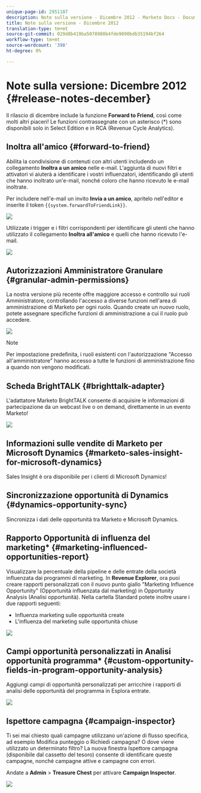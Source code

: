 ```yaml
---
unique-page-id: 2951107
description: Note sulla versione - Dicembre 2012 - Marketo Docs - Documentazione prodotto
title: Note sulla versione - Dicembre 2012
translation-type: tm+mt
source-git-commit: 029d8b419ba5078980b4fde9890bdb35194bf264
workflow-type: tm+mt
source-wordcount: '398'
ht-degree: 0%

---
```



# Note sulla versione: Dicembre 2012 {#release-notes-december}

Il rilascio di dicembre include la funzione **Forward to Friend**, così come molti altri piaceri! Le funzioni contrassegnate con un asterisco (*) sono disponibili solo in Select Edition e in RCA (Revenue Cycle Analytics).

## Inoltra all&#39;amico {#forward-to-friend}

Abilita la condivisione di contenuti con altri utenti includendo un collegamento **Inoltra a un amico** nelle e-mail. L&#39;aggiunta di nuovi filtri e attivatori vi aiuterà a identificare i vostri influenzatori, identificando gli utenti che hanno inoltrato un&#39;e-mail, nonché coloro che hanno ricevuto le e-mail inoltrate.

Per includere nell&#39;e-mail un invito **Invia a un amico**, apritelo nell&#39;editor e inserite il token `{{system.forwardToFriendLink}}`.

![](assets/image2014-9-23-10-3a50-3a45.png)

Utilizzate i trigger e i filtri corrispondenti per identificare gli utenti che hanno utilizzato il collegamento **Inoltra all&#39;amico** e quelli che hanno ricevuto l&#39;e-mail.

![](assets/image2014-9-23-10-3a50-3a56.png)

## Autorizzazioni Amministratore Granulare {#granular-admin-permissions}

La nostra versione più recente offre maggiore accesso e controllo sui ruoli Amministratore, controllando l&#39;accesso a diverse funzioni nell&#39;area di amministrazione di Marketo per ogni ruolo. Quando create un nuovo ruolo, potete assegnare specifiche funzioni di amministrazione a cui il ruolo può accedere.

![](assets/image2014-9-23-10-3a51-3a18.png)

>[!NOTE]
>
>Per impostazione predefinita, i ruoli esistenti con l&#39;autorizzazione &quot;Accesso all&#39;amministratore&quot; hanno accesso a tutte le funzioni di amministrazione fino a quando non vengono modificati.

## Scheda BrightTALK {#brighttalk-adapter}

L&#39;adattatore Marketo BrightTALK consente di acquisire le informazioni di partecipazione da un webcast live o on demand, direttamente in un evento Marketo!

![](assets/image2014-9-23-10-3a51-3a31.png)

## Informazioni sulle vendite di Marketo per Microsoft Dynamics {#marketo-sales-insight-for-microsoft-dynamics}

Sales Insight è ora disponibile per i clienti di Microsoft Dynamics!

## Sincronizzazione opportunità di Dynamics {#dynamics-opportunity-sync}

Sincronizza i dati delle opportunità tra Marketo e Microsoft Dynamics.

## Rapporto Opportunità di influenza del marketing* {#marketing-influenced-opportunities-report}

Visualizzare la percentuale della pipeline e delle entrate della società influenzata dai programmi di marketing. In **Revenue Explorer**, ora puoi creare rapporti personalizzati con il nuovo punto giallo &quot;Marketing Influence Opportunity&quot; (Opportunità influenzata dal marketing) in Opportunity Analysis (Analisi opportunità). Nella cartella Standard potete inoltre usare i due rapporti seguenti:

* Influenza marketing sulle opportunità create
* L&#39;influenza del marketing sulle opportunità chiuse

![](assets/image2014-9-23-10-3a52-3a11.png)

## Campi opportunità personalizzati in Analisi opportunità programma* {#custom-opportunity-fields-in-program-opportunity-analysis}

Aggiungi campi di opportunità personalizzati per arricchire i rapporti di analisi delle opportunità del programma in Esplora entrate.

![](assets/image2014-9-23-10-3a52-3a23.png)

## Ispettore campagna {#campaign-inspector}

Ti sei mai chiesto quali campagne utilizzano un&#39;azione di flusso specifica, ad esempio Modifica punteggio o Richiedi campagna? O dove viene utilizzato un determinato filtro? La nuova finestra Ispettore campagna (disponibile dal cassetto del tesoro) consente di identificare queste campagne, nonché campagne attive e campagne con errori.

Andate a **Admin** > **Treasure Chest** per attivare **Campaign Inspector**.

![](assets/image2014-9-23-10-3a52-3a39.png)
